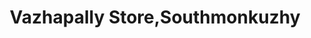---
title: "Vazhapally Store,Southmonkuzhy"
url: /kayamkulam/vazhapally-store-southmonkuzhy/
shop: office supplies
---